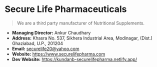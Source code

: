 # Secure Life Pharmaceuticals

> We are a third party manufacturer of Nutritional Supplements.

- **Managing Director:** Ankur Chaudhary
- **Address:** Khasra No. 537, Sikhera Industrial Area, Modinagar, (Dist.) Ghaziabad, U.P., 201204
- **Email:** securelife20@yahoo.com
- **Website:** https://www.securelifepharma.com
- **Dev Website:** https://kundanb-securelifepharma.netlify.app/
